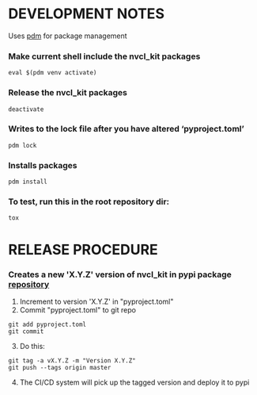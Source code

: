 # DEVELOPMENT NOTES

Uses [pdm](https://pdm.fming.dev/latest/) for package management 

### Make current shell include the nvcl_kit packages

```
eval $(pdm venv activate)
```

### Release the nvcl_kit packages

```
deactivate
```

### Writes to the lock file after you have altered ‘pyproject.toml’

```
pdm lock
```

### Installs packages

```
pdm install
```


### To test, run this in the root repository dir:

```
tox
``` 

# RELEASE PROCEDURE

### Creates a new 'X.Y.Z' version of nvcl_kit in pypi package [repository](https://pypi.org/project/nvcl-kit/)

1. Increment to version 'X.Y.Z' in "pyproject.toml"
2. Commit "pyproject.toml" to git repo
```
git add pyproject.toml
git commit
```
3. Do this:
```
git tag -a vX.Y.Z -m "Version X.Y.Z"
git push --tags origin master
```
4. The CI/CD system will pick up the tagged version and deploy it to pypi

